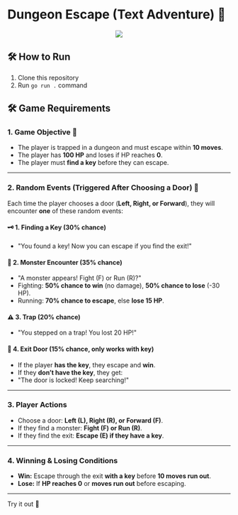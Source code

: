 # **Dungeon Escape (Text Adventure) 🏰**
<div align="center">
  <img src="statics/dungeon-escape.gif">
</div>

## **🛠️ How to Run**
1. Clone this repository
2. Run `go run .` command

## **🛠️ Game Requirements**

### **1. Game Objective 🎯**
- The player is trapped in a dungeon and must escape within **10 moves**.
- The player has **100 HP** and loses if HP reaches **0**.
- The player must **find a key** before they can escape.

---

### **2. Random Events (Triggered After Choosing a Door) 🔄**
Each time the player chooses a door (**Left, Right, or Forward**), they will encounter **one** of these random events:

#### **🗝️ 1. Finding a Key (30% chance)**
- "You found a key! Now you can escape if you find the exit!"

#### **🐉 2. Monster Encounter (35% chance)**
- "A monster appears! Fight (F) or Run (R)?"
- Fighting: **50% chance to win** (no damage), **50% chance to lose** (-30 HP).
- Running: **70% chance to escape**, else **lose 15 HP**.

#### **⚠️ 3. Trap (20% chance)**
- "You stepped on a trap! You lost 20 HP!"

#### **🚪 4. Exit Door (15% chance, only works with key)**
- If the player **has the key**, they escape and **win**. 
- If they **don’t have the key**, they get:
- "The door is locked! Keep searching!"

---

### **3. Player Actions**
- Choose a door: **Left (L), Right (R), or Forward (F)**.
- If they find a monster: **Fight (F) or Run (R)**.
- If they find the exit: **Escape (E) if they have a key**.

---

### **4. Winning & Losing Conditions**
- **Win:** Escape through the exit **with a key** before **10 moves run out**.
- **Lose:** If **HP reaches 0** or **moves run out** before escaping.

---

Try it out 🚀